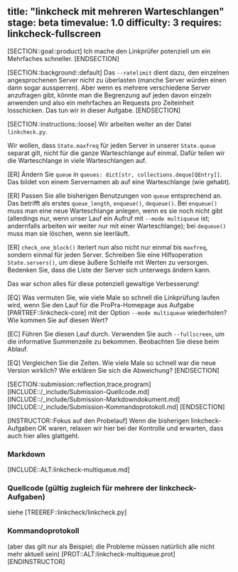 title: "linkcheck mit mehreren Warteschlangen" 
stage: beta
timevalue: 1.0
difficulty: 3
requires: linkcheck-fullscreen
---

[SECTION::goal::product]
Ich mache den Linkprüfer potenziell um ein Mehrfaches schneller. 
[ENDSECTION]

[SECTION::background::default]
Das `--ratelimit` dient dazu, den einzelnen angesprochenen Server nicht zu überlasten
(manche Server würden einen dann sogar aussperren).
Aber wenn es mehrere verschiedene Server anzufragen gibt, könnte man die Begrenzung auf jeden
davon einzeln anwenden und also ein mehrfaches an Requests pro Zeiteinheit losschicken.
Das tun wir in dieser Aufgabe.
[ENDSECTION]


[SECTION::instructions::loose]
Wir arbeiten weiter an der Datei `linkcheck.py`.

Wir wollen, dass `State.maxfreq` für jeden Server in unserer `State.queue` separat gilt,
nicht für die ganze Warteschlange auf einmal.
Dafür teilen wir die Warteschlange in viele Warteschlangen auf.

[ER] Ändern Sie `queue` in `queues: dict[str, collections.deque[QEntry]]`.
Das bildet von einem Servernamen ab auf eine Warteschlange (wie gehabt).

[ER] Passen Sie alle bisherigen Benutzungen von `queue` entsprechend an.
Das betrifft als erstes `queue_length`, `enqueue()`, `dequeue()`.
Bei `enqueue()` muss man eine neue Warteschlange anlegen, wenn es sie noch nicht gibt
(allerdings nur, wenn unser Lauf ein Aufruf mit `--mode multiqueue` ist; 
 andernfalls arbeiten wir weiter nur mit einer Warteschlange);
bei `dequeue()` muss man sie löschen, wenn sie leerläuft.

[ER] `check_one_block()` iteriert nun also nicht nur einmal bis `maxfreq`,
sondern einmal für jeden Server. 
Schreiben Sie eine Hilfsoperation `State.servers()`, 
um diese äußere Schleife mit Werten zu versorgen.
Bedenken Sie, dass die Liste der Server sich unterwegs ändern kann.
<!-- time estimate: 40 min -->

Das war schon alles für diese potenziell gewaltige Verbesserung!

[EQ] Was vermuten Sie, wie viele Male so schnell die Linkprüfung laufen wird,
wenn Sie den Lauf für die ProPra-Homepage aus Aufgabe [PARTREF::linkcheck-core]
mit der Option `--mode multiqueue` wiederholen? 
Wie kommen Sie auf diesen Wert?

[EC] Führen Sie diesen Lauf durch.
Verwenden Sie auch `--fullscreen`, um die informative Summenzeile zu bekommen.
Beobachten Sie diese beim Ablauf.

[EQ] Vergleichen Sie die Zeiten. 
Wie viele Male so schnell war die neue Version wirklich?
Wie erklären Sie sich die Abweichung?
[ENDSECTION]


[SECTION::submission::reflection,trace,program]
[INCLUDE::/_include/Submission-Quellcode.md]
[INCLUDE::/_include/Submission-Markdowndokument.md]
[INCLUDE::/_include/Submission-Kommandoprotokoll.md]
[ENDSECTION]

[INSTRUCTOR::Fokus auf den Probelauf]
Wenn die bisherigen linkcheck-Aufgaben OK waren, relaxen wir hier bei der Kontrolle
und erwarten, dass auch hier alles glattgeht.
### Markdown
[INCLUDE::ALT:linkcheck-multiqueue.md]

### Quellcode (gültig zugleich für mehrere der linkcheck-Aufgaben) 
siehe [TREEREF::linkcheck/linkcheck.py]

### Kommandoprotokoll
(aber das gilt nur als Beispiel; die Probleme müssen natürlich alle nicht mehr aktuell sein)
[PROT::ALT:linkcheck-multiqueue.prot]
[ENDINSTRUCTOR]
